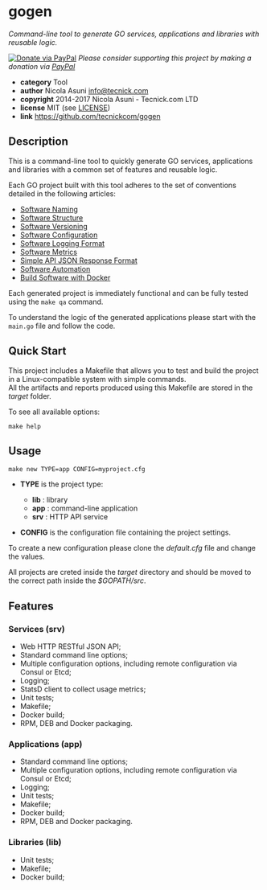 # gogen

*Command-line tool to generate GO services, applications and libraries with reusable logic.*

[![Donate via PayPal](https://img.shields.io/badge/donate-paypal-87ceeb.svg)](https://www.paypal.com/cgi-bin/webscr?cmd=_donations&currency_code=GBP&business=paypal@tecnick.com&item_name=donation%20for%20gogen%20project)
*Please consider supporting this project by making a donation via [PayPal](https://www.paypal.com/cgi-bin/webscr?cmd=_donations&currency_code=GBP&business=paypal@tecnick.com&item_name=donation%20for%20gogen%20project)*

* **category**    Tool
* **author**      Nicola Asuni <info@tecnick.com>
* **copyright**   2014-2017 Nicola Asuni - Tecnick.com LTD
* **license**     MIT (see [LICENSE](LICENSE))
* **link**        https://github.com/tecnickcom/gogen


## Description

This is a command-line tool to quickly generate GO services, applications and libraries with a common set of features and reusable logic.

Each GO project built with this tool adheres to the set of conventions detailed in the following articles:

* [Software Naming](https://technick.net/guides/software/software_naming)
* [Software Structure](https://technick.net/guides/software/software_structure)
* [Software Versioning](https://technick.net/guides/software/software_versioning)
* [Software Configuration](https://technick.net/guides/software/software_configuration)
* [Software Logging Format](https://technick.net/guides/software/software_logging_format)
* [Software Metrics](https://technick.net/guides/software/software_metrics)
* [Simple API JSON Response Format](https://technick.net/guides/software/software_json_api_format)
* [Software Automation](https://technick.net/guides/software/software_automation)
* [Build Software with Docker](https://technick.net/guides/software/software_docker_build)

Each generated project is immediately functional and can be fully tested using the ```make qa``` command.

To understand the logic of the generated applications please start with the ```main.go``` file and follow the code.


## Quick Start

This project includes a Makefile that allows you to test and build the project in a Linux-compatible system with simple commands.  
All the artifacts and reports produced using this Makefile are stored in the *target* folder.  

To see all available options:
```
make help
```


## Usage

```
make new TYPE=app CONFIG=myproject.cfg
```

* **TYPE** is the project type:
    * **lib**  :  library
    * **app**  :  command-line application
    * **srv**  :  HTTP API service

* **CONFIG** is the configuration file containing the project settings.

To create a new configuration please clone the *default.cfg* file and change the values.

All projects are creted inside the *target* directory and should be moved to the correct path inside the *$GOPATH/src*.


## Features

### Services (srv)

* Web HTTP RESTful JSON API;
* Standard command line options;
* Multiple configuration options, including remote configuration via Consul or Etcd;
* Logging;
* StatsD client to collect usage metrics;
* Unit tests;
* Makefile;
* Docker build;
* RPM, DEB and Docker packaging.

### Applications (app)

* Standard command line options;
* Multiple configuration options, including remote configuration via Consul or Etcd;
* Logging;
* Unit tests;
* Makefile;
* Docker build;
* RPM, DEB and Docker packaging.

### Libraries (lib)

* Unit tests;
* Makefile;
* Docker build;
